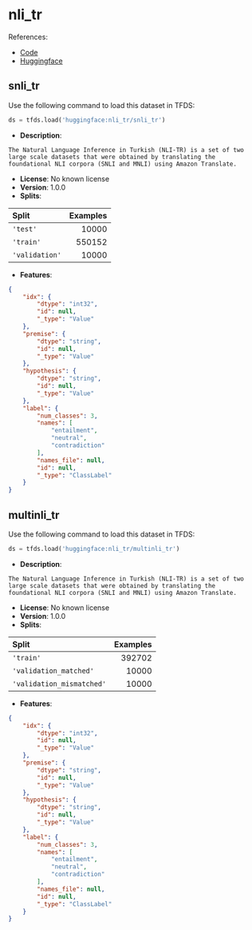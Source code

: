 # nli_tr

References:

*   [Code](https://github.com/huggingface/datasets/blob/master/datasets/nli_tr)
*   [Huggingface](https://huggingface.co/datasets/nli_tr)


## snli_tr


Use the following command to load this dataset in TFDS:

```python
ds = tfds.load('huggingface:nli_tr/snli_tr')
```

*   **Description**:

```
The Natural Language Inference in Turkish (NLI-TR) is a set of two large scale datasets that were obtained by translating the foundational NLI corpora (SNLI and MNLI) using Amazon Translate.
```

*   **License**: No known license
*   **Version**: 1.0.0
*   **Splits**:

Split  | Examples
:----- | -------:
`'test'` | 10000
`'train'` | 550152
`'validation'` | 10000

*   **Features**:

```json
{
    "idx": {
        "dtype": "int32",
        "id": null,
        "_type": "Value"
    },
    "premise": {
        "dtype": "string",
        "id": null,
        "_type": "Value"
    },
    "hypothesis": {
        "dtype": "string",
        "id": null,
        "_type": "Value"
    },
    "label": {
        "num_classes": 3,
        "names": [
            "entailment",
            "neutral",
            "contradiction"
        ],
        "names_file": null,
        "id": null,
        "_type": "ClassLabel"
    }
}
```



## multinli_tr


Use the following command to load this dataset in TFDS:

```python
ds = tfds.load('huggingface:nli_tr/multinli_tr')
```

*   **Description**:

```
The Natural Language Inference in Turkish (NLI-TR) is a set of two large scale datasets that were obtained by translating the foundational NLI corpora (SNLI and MNLI) using Amazon Translate.
```

*   **License**: No known license
*   **Version**: 1.0.0
*   **Splits**:

Split  | Examples
:----- | -------:
`'train'` | 392702
`'validation_matched'` | 10000
`'validation_mismatched'` | 10000

*   **Features**:

```json
{
    "idx": {
        "dtype": "int32",
        "id": null,
        "_type": "Value"
    },
    "premise": {
        "dtype": "string",
        "id": null,
        "_type": "Value"
    },
    "hypothesis": {
        "dtype": "string",
        "id": null,
        "_type": "Value"
    },
    "label": {
        "num_classes": 3,
        "names": [
            "entailment",
            "neutral",
            "contradiction"
        ],
        "names_file": null,
        "id": null,
        "_type": "ClassLabel"
    }
}
```


